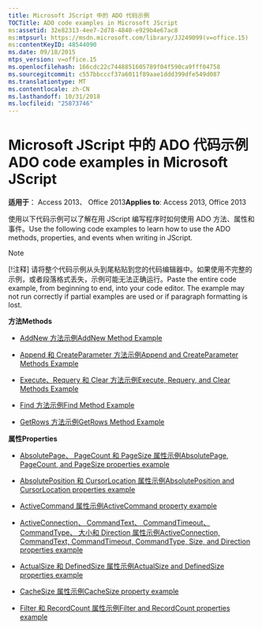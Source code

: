 ```yaml
---
title: Microsoft JScript 中的 ADO 代码示例
TOCTitle: ADO code examples in Microsoft JScript
ms:assetid: 32e82313-4ee7-2d78-4840-e929b4e67ac8
ms:mtpsurl: https://msdn.microsoft.com/library/JJ249099(v=office.15)
ms:contentKeyID: 48544090
ms.date: 09/18/2015
mtps_version: v=office.15
ms.openlocfilehash: 166cdc22c7448851605789f04f590ca9fff04758
ms.sourcegitcommit: c557bbcccf37a6011f89aae1ddd399dfe549d087
ms.translationtype: MT
ms.contentlocale: zh-CN
ms.lasthandoff: 10/31/2018
ms.locfileid: "25873746"
---
```

# <a name="ado-code-examples-in-microsoft-jscript"></a><span data-ttu-id="56498-102">Microsoft JScript 中的 ADO 代码示例</span><span class="sxs-lookup"><span data-stu-id="56498-102">ADO code examples in Microsoft JScript</span></span>

<span data-ttu-id="56498-103">**适用于**： Access 2013、 Office 2013</span><span class="sxs-lookup"><span data-stu-id="56498-103">**Applies to**: Access 2013, Office 2013</span></span>

<span data-ttu-id="56498-104">使用以下代码示例可以了解在用 JScript 编写程序时如何使用 ADO 方法、属性和事件。</span><span class="sxs-lookup"><span data-stu-id="56498-104">Use the following code examples to learn how to use the ADO methods, properties, and events when writing in JScript.</span></span>

> [!NOTE]
> <span data-ttu-id="56498-p101">[!注释] 请将整个代码示例从头到尾粘贴到您的代码编辑器中。如果使用不完整的示例，或者段落格式丢失，示例可能无法正确运行。</span><span class="sxs-lookup"><span data-stu-id="56498-p101">Paste the entire code example, from beginning to end, into your code editor. The example may not run correctly if partial examples are used or if paragraph formatting is lost.</span></span>

<span data-ttu-id="56498-107">**方法**</span><span class="sxs-lookup"><span data-stu-id="56498-107">**Methods**</span></span>

  - [<span data-ttu-id="56498-108">AddNew 方法示例</span><span class="sxs-lookup"><span data-stu-id="56498-108">AddNew Method Example</span></span>](addnew-method-example-jscript.md)

  - [<span data-ttu-id="56498-109">Append 和 CreateParameter 方法示例</span><span class="sxs-lookup"><span data-stu-id="56498-109">Append and CreateParameter Methods Example</span></span>](append-and-createparameter-methods-example-jscript.md)

  - [<span data-ttu-id="56498-110">Execute、Requery 和 Clear 方法示例</span><span class="sxs-lookup"><span data-stu-id="56498-110">Execute, Requery, and Clear Methods Example</span></span>](execute-requery-and-clear-methods-example-jscript.md)

  - [<span data-ttu-id="56498-111">Find 方法示例</span><span class="sxs-lookup"><span data-stu-id="56498-111">Find Method Example</span></span>](find-method-example-jscript.md)

  - [<span data-ttu-id="56498-112">GetRows 方法示例</span><span class="sxs-lookup"><span data-stu-id="56498-112">GetRows Method Example</span></span>](getrows-method-example-vb.md)

<span data-ttu-id="56498-113">**属性**</span><span class="sxs-lookup"><span data-stu-id="56498-113">**Properties**</span></span>

  - [<span data-ttu-id="56498-114">AbsolutePage、 PageCount 和 PageSize 属性示例</span><span class="sxs-lookup"><span data-stu-id="56498-114">AbsolutePage, PageCount, and PageSize properties example</span></span>](absolutepage-pagecount-and-pagesize-properties-example-jscript.md)

  - [<span data-ttu-id="56498-115">AbsolutePosition 和 CursorLocation 属性示例</span><span class="sxs-lookup"><span data-stu-id="56498-115">AbsolutePosition and CursorLocation properties example</span></span>](absoluteposition-and-cursorlocation-properties-example-jscript.md)

  - [<span data-ttu-id="56498-116">ActiveCommand 属性示例</span><span class="sxs-lookup"><span data-stu-id="56498-116">ActiveCommand property example</span></span>](activecommand-property-example-jscript.md)

  - [<span data-ttu-id="56498-117">ActiveConnection、 CommandText、 CommandTimeout、 CommandType、 大小和 Direction 属性示例</span><span class="sxs-lookup"><span data-stu-id="56498-117">ActiveConnection, CommandText, CommandTimeout, CommandType, Size, and Direction properties example</span></span>](activeconnection-commandtext-commandtimeout-commandtype-size-and-direction-properties-example-jscript.md)

  - [<span data-ttu-id="56498-118">ActualSize 和 DefinedSize 属性示例</span><span class="sxs-lookup"><span data-stu-id="56498-118">ActualSize and DefinedSize properties example</span></span>](actualsize-and-definedsize-properties-example-jscript.md)

  - [<span data-ttu-id="56498-119">CacheSize 属性示例</span><span class="sxs-lookup"><span data-stu-id="56498-119">CacheSize property example</span></span>](cachesize-property-example-jscript.md)

  - [<span data-ttu-id="56498-120">Filter 和 RecordCount 属性示例</span><span class="sxs-lookup"><span data-stu-id="56498-120">Filter and RecordCount properties example</span></span>](filter-and-recordcount-properties-example-jscript.md)

